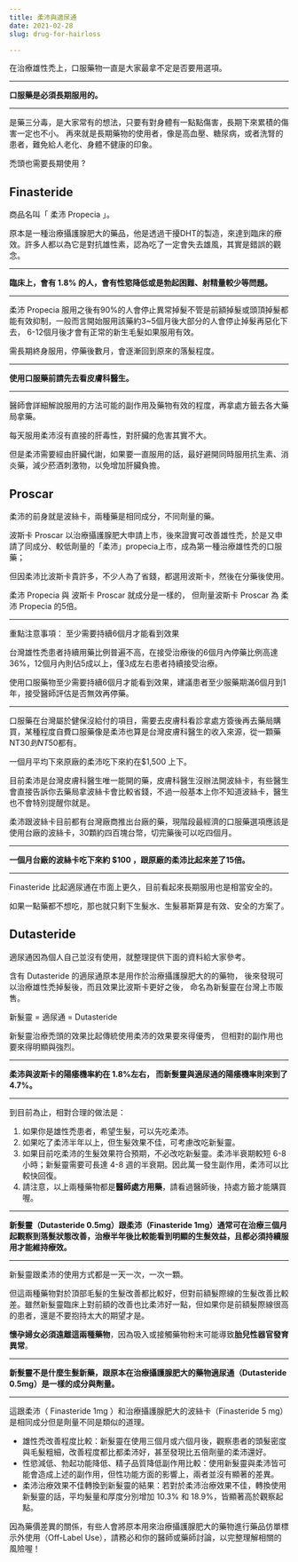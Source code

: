 ```yaml
---
title: 柔沛與適尿通
date: 2021-02-28
slug: drug-for-hairloss

---
```

在治療雄性禿上，口服藥物一直是大家最拿不定是否要用選項。

***

**口服藥是必須長期服用的。**

***

是藥三分毒，是大家常有的想法，只要有對身體有一點點傷害，長期下來累積的傷害一定也不小。 再來就是長期藥物的使用者，像是高血壓、糖尿病，或者洗腎的患者，難免給人老化、身體不健康的印象。

禿頭也需要長期使用 ?

## Finasteride

商品名叫「 柔沛 Propecia 」。

原本是一種治療攝護腺肥大的藥品，他是透過干擾DHT的製造，來達到臨床的療效。許多人都以為它是對抗雄性素，認為吃了一定會失去雄風，其實是錯誤的觀念。

***

**臨床上，會有 1.8% 的人，會有性慾降低或是勃起困難、射精量較少等問題。**

***

柔沛 Propecia 服用之後有90%的人會停止異常掉髮不管是前額掉髮或頭頂掉髮都能有效抑制，一般而言開始服用該藥約3\~5個月後大部分的人會停止掉髮再惡化下去， 6-12個月後才會有正常的新生毛髮如果服用有效。

需長期終身服用，停藥後數月，會逐漸回到原來的落髮程度。

***

**使用口服藥前請先去看皮膚科醫生。**

***

醫師會詳細解說服用的方法可能的副作用及藥物有效的程度，再拿處方籤去各大藥局拿藥。

每天服用柔沛沒有直接的肝毒性，對肝臟的危害其實不大。

但是柔沛需要經由肝臟代謝，如果要一直服用的話，最好避開同時服用抗生素、消炎藥，減少菸酒刺激物，以免增加肝臟負擔。

## Proscar

柔沛的前身就是波絲卡，兩種藥是相同成分，不同劑量的藥。

波斯卡 Proscar 以治療攝護腺肥大申請上市，後來證實可改善雄性禿，於是又申請了同成分、較低劑量的「柔沛」propecia上市，成為第一種治療雄性禿的口服藥；

但因柔沛比波斯卡貴許多，不少人為了省錢，都選用波斯卡，然後在分藥後使用。

柔沛 Propecia 與 波斯卡 Proscar 就成分是一樣的， 但劑量波斯卡 Proscar 為 柔沛 Propecia 的5倍。

***

重點注意事項： 至少需要持續6個月才能看到效果

台灣雄性禿患者持續用藥比例普遍不高，在接受治療後的6個月內停藥比例高達36%，12個月內則佔5成以上，僅3成左右患者持續接受治療。

使用口服藥物至少需要持續6個月才能看到效果，建議患者至少服藥期滿6個月到1年，接受醫師評估是否無效再停藥。

***

口服藥在台灣屬於健保沒給付的項目，需要去皮膚科看診拿處方簽後再去藥局購買，某種程度自費口服藥像是柔沛也算是台灣皮膚科醫生的收入來源，從一顆藥NT$30到NT$50都有。

一個月平均下來原廠的柔沛吃下來約在$1,500 上下。

目前柔沛是台灣皮膚科醫生唯一能開的藥，皮膚科醫生沒辦法開波絲卡，有些醫生會直接告訴你去藥局拿波絲卡會比較省錢，不過一般基本上你不知道波絲卡，醫生也不會特別提醒你就是。

柔沛跟波絲卡目前都有台灣廠商推出台廠的藥，現階段最經濟的口服藥選項應該是使用台廠的波絲卡，30顆約四百塊台幣，切完藥後可以吃四個月。

***

**一個月台廠的波絲卡吃下來約 $100 ，跟原廠的柔沛比起來差了15倍。**

***

Finasteride 比起適尿通在市面上更久，目前看起來長期服用也是相當安全的。

如果一點藥都不想吃，那也就只剩下生髮水、生髮慕斯算是有效、安全的方案了。

## Dutasteride

適尿通因為個人自己並沒有使用，就整理提供下面的資料給大家參考。

含有 Dutasteride 的適尿通原本是用作於治療攝護腺肥大的的藥物， 後來發現可以治療雄性禿掉髮後，而且效果比波斯卡更好之後， 命名為新髮靈在台灣上市販售。

新髮靈 = 適尿通 = Dutasteride

新髮靈治療禿頭的效果比起傳統使用柔沛的效果要來得優秀， 但相對的副作用也要來得明顯與強烈。

***

**柔沛與波斯卡的陽痿機率約在 1.8%左右， 而新髮靈與適尿通的陽痿機率則來到了 4.7%。**

***

到目前為止，相對合理的做法是：

1. 如果你是雄性禿患者，希望生髮，可以先吃柔沛。
2. 如果吃了柔沛半年以上，但生髮效果不佳，可考慮改吃新髮靈。
3. 如果目前吃柔沛的生髮效果符合預期，不必改吃新髮靈。柔沛半衰期較短 6-8 小時；新髮靈需要可長達 4-8 週的半衰期。因此萬一發生副作用，柔沛可以比較快回復。
4. 請注意，以上兩種藥物都是**醫師處方用藥**，請看過醫師後，持處方籤才能購買喔。

***

**新髮靈（Dutasteride 0.5mg）跟柔沛（Finasteride 1mg）通常可在治療三個月起觀察到落髮狀態改善，治療半年後比較能看到明顯的生髮效益，且都必須持續服用才能維持療效。**

***

新髮靈跟柔沛的使用方式都是一天一次，一次一顆。

但這兩種藥物對於頂部毛髮的生髮改善都比較好，但對前額髮際線的生髮改善比較差。雖然新髮靈臨床上對前額的改善也比柔沛好一點，但如果你是前額髮際線很高的患者，還是不要抱持太大的期望才是。

**懷孕婦女必須遠離這兩種藥物**，因為吸入或接觸藥物粉末可能導致**胎兒性器官發育異常**。

***

**新髮靈不是什麼生髮新藥，跟原本在治療攝護腺肥大的藥物適尿通（Dutasteride 0.5mg）是一樣的成分與劑量。**

***

這跟柔沛（ Finasteride 1mg ）和治療攝護腺肥大的波絲卡（Finasteride 5 mg）是相同成分但是劑量不同是類似的道理。

* 雄性禿改善程度比較：新髮靈在使用三個月或六個月後，觀察患者的頭髮密度與毛髮粗細，改善程度都比都柔沛好，甚至發現比五倍劑量的柔沛還好。
* 性慾減低、勃起功能降低、精子品質降低副作用比較：使用新髮靈與柔沛皆可能會造成上述的副作用，但性功能方面的影響上，兩者並沒有顯著的差異。
* 柔沛治療效果不佳轉換到新髮靈的結果：若對於柔沛治療效果不佳，轉換使用新髮靈的話，平均髮量和厚度分別增加 10.3% 和 18.9%，皆顯著高於觀察起點。

因為藥價差異的關係，有些人會將原本用來治療攝護腺肥大的藥物進行藥品仿單標示外使用（Off-Label Use），請務必和你的醫師或藥師討論，以完整理解相關的風險喔！